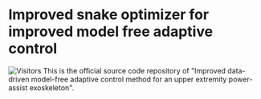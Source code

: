# Improved snake optimizer for improved model free adaptive control

![Visitors](https://api.visitorbadge.io/api/visitors?path=https://github.com/Shurun-Wang/ISO-IMFAC&label=visitors&countColor=%232ccce4&style=plastic)  This is the official source code repository of "Improved data-driven model-free adaptive control method for an upper extremity power-assist exoskeleton".
